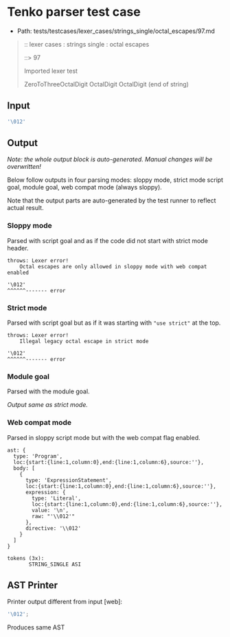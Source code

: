 # Tenko parser test case

- Path: tests/testcases/lexer_cases/strings_single/octal_escapes/97.md

> :: lexer cases : strings single : octal escapes
>
> ::> 97
>
> Imported lexer test
>
> ZeroToThreeOctalDigit OctalDigit OctalDigit (end of string)

## Input

`````js
'\012'
`````

## Output

_Note: the whole output block is auto-generated. Manual changes will be overwritten!_

Below follow outputs in four parsing modes: sloppy mode, strict mode script goal, module goal, web compat mode (always sloppy).

Note that the output parts are auto-generated by the test runner to reflect actual result.

### Sloppy mode

Parsed with script goal and as if the code did not start with strict mode header.

`````
throws: Lexer error!
    Octal escapes are only allowed in sloppy mode with web compat enabled

'\012'
^^^^^^------- error
`````

### Strict mode

Parsed with script goal but as if it was starting with `"use strict"` at the top.

`````
throws: Lexer error!
    Illegal legacy octal escape in strict mode

'\012'
^^^^^^------- error
`````


### Module goal

Parsed with the module goal.

_Output same as strict mode._

### Web compat mode

Parsed in sloppy script mode but with the web compat flag enabled.

`````
ast: {
  type: 'Program',
  loc:{start:{line:1,column:0},end:{line:1,column:6},source:''},
  body: [
    {
      type: 'ExpressionStatement',
      loc:{start:{line:1,column:0},end:{line:1,column:6},source:''},
      expression: {
        type: 'Literal',
        loc:{start:{line:1,column:0},end:{line:1,column:6},source:''},
        value: '\n',
        raw: "'\\012'"
      },
      directive: '\\012'
    }
  ]
}

tokens (3x):
       STRING_SINGLE ASI
`````


## AST Printer

Printer output different from input [web]:

````js
'\012';
````

Produces same AST
